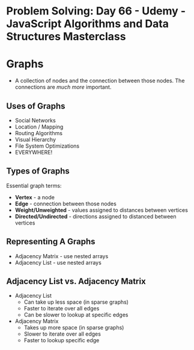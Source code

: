 # Problem Solving: Day 66 - Udemy - JavaScript Algorithms and Data Structures Masterclass

<h1>Graphs</h1>

- A collection of nodes and the connection between those nodes. The connections are _much more_ important.

<h2>Uses of Graphs</h2>

- Social Networks
- Location / Mapping
- Routing Algorithms
- Visual Hierarchy
- File System Optimizations
- EVERYWHERE!

<h2>Types of Graphs</h2>

Essential graph terms:

- **Vertex** - a node
- **Edge** - connection between those nodes
- **Weight/Unweighted** - values assigned to distances between vertices
- **Directed/Undirected** - directions assigned to distanced between vertices

<h2>Representing A Graphs</h2>

- Adjacency Matrix - use nested arrays
- Adjacency List - use nested arrays

<h2>Adjacency List vs. Adjacency Matrix</h2>

- Adjacency List
  - Can take up less space (in sparse graphs)
  - Faster to iterate over all edges
  - Can be slower to lookup at specific edges
- Adjacency Matrix
  - Takes up more space (in sparse graphs)
  - Slower to iterate over all edges
  - Faster to lookup specific edge
